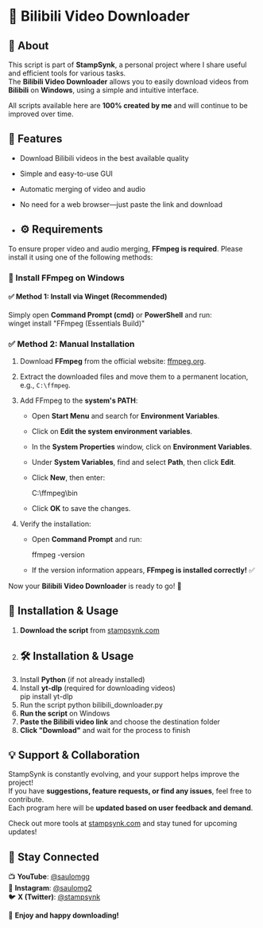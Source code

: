 # 🎥 Bilibili Video Downloader  

## 📌 About  
This script is part of **StampSynk**, a personal project where I share useful and efficient tools for various tasks.  
The **Bilibili Video Downloader** allows you to easily download videos from **Bilibili** on **Windows**, using a simple and intuitive interface.  

All scripts available here are **100% created by me** and will continue to be improved over time.  

## 🚀 Features  
- Download Bilibili videos in the best available quality  
- Simple and easy-to-use GUI  
- Automatic merging of video and audio  
- No need for a web browser—just paste the link and download

- ## ⚙️ Requirements  

To ensure proper video and audio merging, **FFmpeg is required**. Please install it using one of the following methods:  

### 🔧 Install FFmpeg on Windows  

#### ✅ Method 1: Install via Winget (Recommended)  
Simply open **Command Prompt (cmd)** or **PowerShell** and run:  
  winget install "FFmpeg (Essentials Build)"

### ✅ Method 2: Manual Installation  

1. Download **FFmpeg** from the official website: [ffmpeg.org](https://ffmpeg.org/download.html).  
2. Extract the downloaded files and move them to a permanent location, e.g., `C:\ffmpeg`.  
3. Add FFmpeg to the **system's PATH**:  
   - Open **Start Menu** and search for **Environment Variables**.  
   - Click on **Edit the system environment variables**.  
   - In the **System Properties** window, click on **Environment Variables**.  
   - Under **System Variables**, find and select **Path**, then click **Edit**.  
   - Click **New**, then enter:  
   
     C:\ffmpeg\bin
   
   - Click **OK** to save the changes.  

4. Verify the installation:  
   - Open **Command Prompt** and run:  
   
     ffmpeg -version
    
   - If the version information appears, **FFmpeg is installed correctly!** ✅  

Now your **Bilibili Video Downloader** is ready to go! 🚀  


## 🔧 Installation & Usage  
1. **Download the script** from [stampsynk.com](https://stampsynk.com)
2. ## 🛠 Installation & Usage  
3. Install **Python** (if not already installed)  
4. Install **yt-dlp** (required for downloading videos)  
    pip install yt-dlp
5. Run the script
    python bilibili_downloader.py 
6. **Run the script** on Windows  
7. **Paste the Bilibili video link** and choose the destination folder  
8. **Click "Download"** and wait for the process to finish  

## 💡 Support & Collaboration  
StampSynk is constantly evolving, and your support helps improve the project!  
If you have **suggestions, feature requests, or find any issues**, feel free to contribute.  
Each program here will be **updated based on user feedback and demand**.  

Check out more tools at [stampsynk.com](https://stampsynk.com) and stay tuned for upcoming updates!  

## 🔗 Stay Connected  
📺 **YouTube**: [@saulomgg](https://www.youtube.com/@saulomgg)  
📸 **Instagram**: [@saulomg2](https://www.instagram.com/saulomg2)  
🐦 **X (Twitter)**: [@stampsynk](https://x.com/stampsynk)  

🚀 **Enjoy and happy downloading!**  




 
